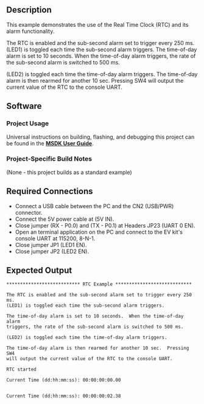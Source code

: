 ## Description

This example demonstrates the use of the Real Time Clock (RTC) and its alarm functionality.

The RTC is enabled and the sub-second alarm set to trigger every 250 ms.
(LED1) is toggled each time the sub-second alarm triggers.  The time-of-day alarm is set to 10 seconds.  When the time-of-day alarm triggers, the rate of the sub-second alarm is switched to 500 ms.

(LED2) is toggled each time the time-of-day alarm triggers. The time-of-day alarm is then rearmed for another 10 sec.  Pressing SW4 will output the current value of the RTC to the console UART.

## Software

### Project Usage

Universal instructions on building, flashing, and debugging this project can be found in the **[MSDK User Guide](https://analog-devices-msdk.github.io/msdk/USERGUIDE/)**.

### Project-Specific Build Notes

(None - this project builds as a standard example)

## Required Connections

-   Connect a USB cable between the PC and the CN2 (USB/PWR) connector.
-   Connect the 5V power cable at (5V IN).
-   Close jumper (RX - P0.0) and (TX - P0.1) at Headers JP23 (UART 0 EN).
-   Open an terminal application on the PC and connect to the EV kit's console UART at 115200, 8-N-1.
-   Close jumper JP1 (LED1 EN).
-   Close jumper JP2 (LED2 EN).

## Expected Output

```
*************************** RTC Example ****************************

The RTC is enabled and the sub-second alarm set to trigger every 250 ms.
(LED1) is toggled each time the sub-second alarm triggers.

The time-of-day alarm is set to 10 seconds.  When the time-of-day alarm
triggers, the rate of the sub-second alarm is switched to 500 ms.

(LED2) is toggled each time the time-of-day alarm triggers.

The time-of-day alarm is then rearmed for another 10 sec.  Pressing SW4
will output the current value of the RTC to the console UART.

RTC started

Current Time (dd:hh:mm:ss): 00:00:00:00.00


Current Time (dd:hh:mm:ss): 00:00:00:02.38
```


